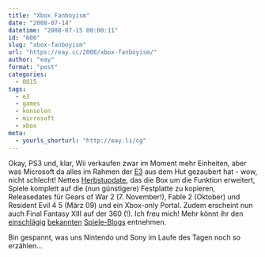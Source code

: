 ```yaml
---
title: "Xbox Fanboyism"
date: "2008-07-14"
datetime: "2008-07-15 00:00:11"
id: "606"
slug: "xbox-fanboyism"
url: "https://eay.cc/2008/xbox-fanboyism/"
author: "eay"
format: "post"
categories:
  - 0815
tags:
  - e3
  - games
  - konsolen
  - microsoft
  - xbox
meta:
  - yourls_shorturl: "http://eay.li/cg"
---
```


Okay, PS3 und, klar, Wii verkaufen zwar im Moment mehr Einheiten, aber was Microsoft da alles im Rahmen der [E3](http://www.e3expo.com/) aus dem Hut gezaubert hat - wow, nicht schlecht! Nettes [Herbstupdate](http://www.dreisechzig.net/wp/archives/1292), das die Box um die Funktion erweitert, Spiele komplett auf die (nun günstigere) Festplatte zu kopieren, Releasedates für Gears of War 2 (7. November!), Fable 2 (Oktober) und Resident Evil 4 5 (März 09) und ein Xbox-only Portal. Zudem erscheint nun auch Final Fantasy XIII auf der 360 (!). Ich freu mich! Mehr könnt ihr den [einschlägig](http://www.destructoid.com/) [bekannten](http://kotaku.com/) [Spiele-Blogs](http://onipepper.de/) entnehmen.

Bin gespannt, was uns Nintendo und Sony im Laufe des Tagen noch so erzählen...
